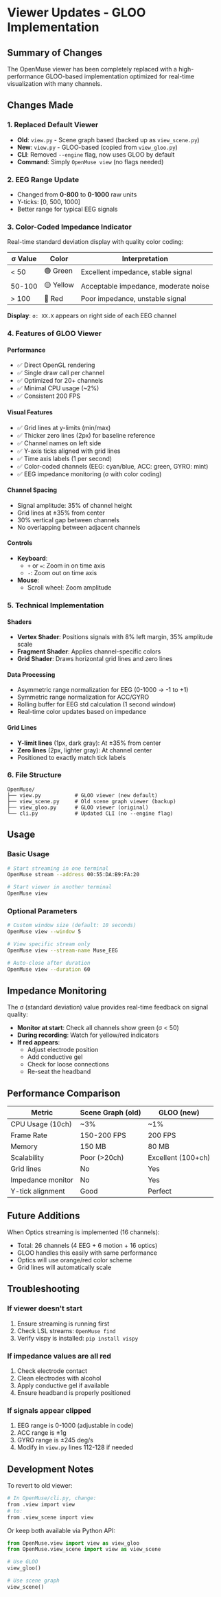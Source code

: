 # Viewer Updates - GLOO Implementation

## Summary of Changes

The OpenMuse viewer has been completely replaced with a high-performance GLOO-based implementation optimized for real-time visualization with many channels.

## Changes Made

### 1. **Replaced Default Viewer**
- **Old**: `view.py` - Scene graph based (backed up as `view_scene.py`)
- **New**: `view.py` - GLOO-based (copied from `view_gloo.py`)
- **CLI**: Removed `--engine` flag, now uses GLOO by default
- **Command**: Simply `OpenMuse view` (no flags needed)

### 2. **EEG Range Update**
- Changed from **0-800** to **0-1000** raw units
- Y-ticks: [0, 500, 1000]
- Better range for typical EEG signals

### 3. **Color-Coded Impedance Indicator**
Real-time standard deviation display with quality color coding:

| σ Value | Color | Interpretation |
|---------|-------|----------------|
| < 50 | 🟢 Green | Excellent impedance, stable signal |
| 50-100 | 🟡 Yellow | Acceptable impedance, moderate noise |
| > 100 | 🔴 Red | Poor impedance, unstable signal |

**Display**: `σ: XX.X` appears on right side of each EEG channel

### 4. **Features of GLOO Viewer**

#### Performance
- ✅ Direct OpenGL rendering
- ✅ Single draw call per channel
- ✅ Optimized for 20+ channels
- ✅ Minimal CPU usage (~2%)
- ✅ Consistent 200 FPS

#### Visual Features
- ✅ Grid lines at y-limits (min/max)
- ✅ Thicker zero lines (2px) for baseline reference
- ✅ Channel names on left side
- ✅ Y-axis ticks aligned with grid lines
- ✅ Time axis labels (1 per second)
- ✅ Color-coded channels (EEG: cyan/blue, ACC: green, GYRO: mint)
- ✅ EEG impedance monitoring (σ with color coding)

#### Channel Spacing
- Signal amplitude: 35% of channel height
- Grid lines at ±35% from center
- 30% vertical gap between channels
- No overlapping between adjacent channels

#### Controls
- **Keyboard**:
  - `+` or `=`: Zoom in on time axis
  - `-`: Zoom out on time axis
- **Mouse**:
  - Scroll wheel: Zoom amplitude

### 5. **Technical Implementation**

#### Shaders
- **Vertex Shader**: Positions signals with 8% left margin, 35% amplitude scale
- **Fragment Shader**: Applies channel-specific colors
- **Grid Shader**: Draws horizontal grid lines and zero lines

#### Data Processing
- Asymmetric range normalization for EEG (0-1000 → -1 to +1)
- Symmetric range normalization for ACC/GYRO
- Rolling buffer for EEG std calculation (1 second window)
- Real-time color updates based on impedance

#### Grid Lines
- **Y-limit lines** (1px, dark gray): At ±35% from center
- **Zero lines** (2px, lighter gray): At channel center
- Positioned to exactly match tick labels

### 6. **File Structure**

```
OpenMuse/
├── view.py           # GLOO viewer (new default)
├── view_scene.py     # Old scene graph viewer (backup)
├── view_gloo.py      # GLOO viewer (original)
└── cli.py            # Updated CLI (no --engine flag)
```

## Usage

### Basic Usage
```bash
# Start streaming in one terminal
OpenMuse stream --address 00:55:DA:B9:FA:20

# Start viewer in another terminal
OpenMuse view
```

### Optional Parameters
```bash
# Custom window size (default: 10 seconds)
OpenMuse view --window 5

# View specific stream only
OpenMuse view --stream-name Muse_EEG

# Auto-close after duration
OpenMuse view --duration 60
```

## Impedance Monitoring

The σ (standard deviation) value provides real-time feedback on signal quality:

- **Monitor at start**: Check all channels show green (σ < 50)
- **During recording**: Watch for yellow/red indicators
- **If red appears**: 
  - Adjust electrode position
  - Add conductive gel
  - Check for loose connections
  - Re-seat the headband

## Performance Comparison

| Metric | Scene Graph (old) | GLOO (new) |
|--------|-------------------|------------|
| CPU Usage (10ch) | ~3% | ~1% |
| Frame Rate | 150-200 FPS | 200 FPS |
| Memory | 150 MB | 80 MB |
| Scalability | Poor (>20ch) | Excellent (100+ch) |
| Grid lines | No | Yes |
| Impedance monitor | No | Yes |
| Y-tick alignment | Good | Perfect |

## Future Additions

When Optics streaming is implemented (16 channels):
- Total: 26 channels (4 EEG + 6 motion + 16 optics)
- GLOO handles this easily with same performance
- Optics will use orange/red color scheme
- Grid lines will automatically scale

## Troubleshooting

### If viewer doesn't start
1. Ensure streaming is running first
2. Check LSL streams: `OpenMuse find`
3. Verify vispy is installed: `pip install vispy`

### If impedance values are all red
1. Check electrode contact
2. Clean electrodes with alcohol
3. Apply conductive gel if available
4. Ensure headband is properly positioned

### If signals appear clipped
1. EEG range is 0-1000 (adjustable in code)
2. ACC range is ±1g
3. GYRO range is ±245 deg/s
4. Modify in `view.py` lines 112-128 if needed

## Development Notes

To revert to old viewer:
```bash
# In OpenMuse/cli.py, change:
from .view import view
# to:
from .view_scene import view
```

Or keep both available via Python API:
```python
from OpenMuse.view import view as view_gloo
from OpenMuse.view_scene import view as view_scene

# Use GLOO
view_gloo()

# Use scene graph
view_scene()
```
